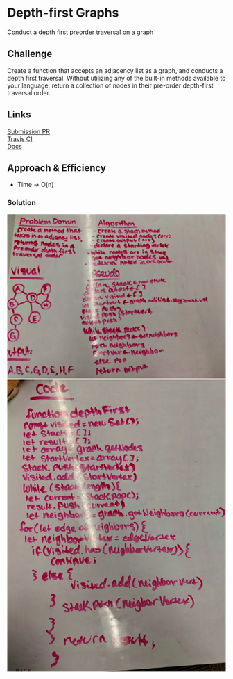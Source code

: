 # Depth-first Graphs
Conduct a depth first preorder traversal on a graph
## Challenge
Create a function that accepts an adjacency list as a graph, and conducts a depth first traversal. Without utilizing any of the built-in methods available to your language, return a collection of nodes in their pre-order depth-first traversal order.

## Links
[Submission PR](https://github.com/nataliealway-401-advanced-javascript/data-structures-and-algorithms/pull/28) <br>
[Travis CI](https://www.travis-ci.com/nataliealway-401-advanced-javascript/data-structures-and-algorithms)<br>
[Docs](https://github.com/nataliealway-401-advanced-javascript/data-structures-and-algorithms/blob/graph/docs/Graph.html)

## Approach & Efficiency
* Time -> O(n)


### Solution
![UML](../assets/dfgUML.jpg)
![UML](../assets/dfgUMLcode.jpg)
